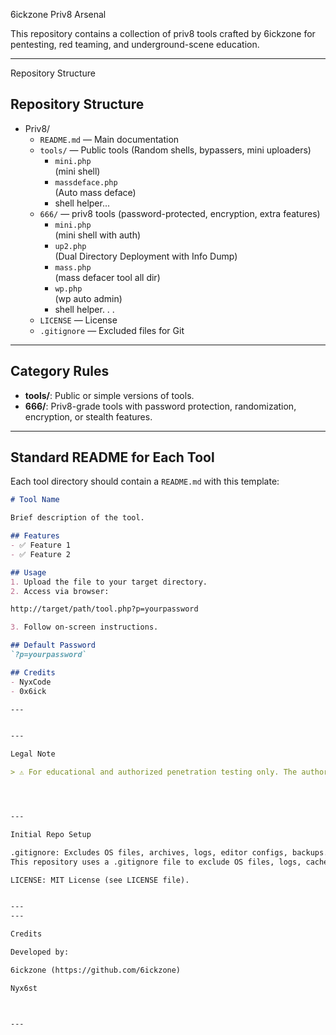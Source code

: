 6ickzone Priv8 Arsenal

This repository contains a collection of priv8 tools crafted by 6ickzone for pentesting, red teaming, and underground-scene education.


---

Repository Structure


<section>
  <h2>Repository Structure</h2>
  <ul>
    <li>Priv8/
      <ul>
        <li><code>README.md</code> &mdash; Main documentation</li>
        <li><code>tools/</code> &mdash; Public tools (Random shells, bypassers, mini uploaders)
          <ul>
            <li><code>mini.php</code></li>(mini shell) 
            <li><code>massdeface.php</code></li>(Auto mass deface) 
            <li>shell helper...</li>
          </ul>
        </li>
        <li><code>666/</code> &mdash; priv8 tools (password-protected, encryption, extra features)
          <ul>
            <li><code>mini.php</code></li>(mini shell with auth)
            <li><code>up2.php</code></li>(Dual Directory Deployment with Info Dump) 
            <li><code>mass.php</code></li>(mass defacer tool all dir) 
            <li><code>wp.php</code></li>(wp auto admin)
            <li>shell helper. . . </li>
          </ul>
        </li>
        <li><code>LICENSE</code> &mdash; License</li>
        <li><code>.gitignore</code> &mdash; Excluded files for Git</li>
      </ul>
    </li>
  </ul>
</section>

---

## Category Rules

- **tools/**: Public or simple versions of tools.
- **666/**: Priv8-grade tools with password protection, randomization, encryption, or stealth features.

---

## Standard README for Each Tool

Each tool directory should contain a `README.md` with this template:

```markdown
# Tool Name

Brief description of the tool.

## Features
- ✅ Feature 1
- ✅ Feature 2

## Usage
1. Upload the file to your target directory.
2. Access via browser:

http://target/path/tool.php?p=yourpassword

3. Follow on-screen instructions.

## Default Password
`?p=yourpassword`

## Credits
- NyxCode
- 0x6ick

---


---

Legal Note

> ⚠️ For educational and authorized penetration testing only. The authors are not responsible for misuse.




---

Initial Repo Setup

.gitignore: Excludes OS files, archives, logs, editor configs, backups.
This repository uses a .gitignore file to exclude OS files, logs, cache, backups, and development folders.

LICENSE: MIT License (see LICENSE file).


---
---

Credits

Developed by:

6ickzone (https://github.com/6ickzone)

Nyx6st



---

